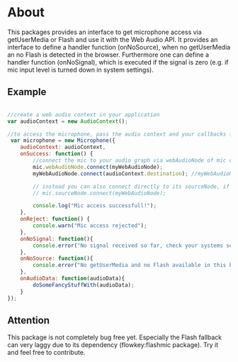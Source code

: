# About

This packages provides an interface to get microphone access via getUserMedia
or Flash and use it with the Web Audio API. It provides an interface to define
a handler function (onNoSource), when no getUserMedia an no Flash is detected in the browser.
Furthermore one can define a handler function (onNoSignal), which is executed if the signal is zero (e.g. 
if mic input level is turned down in system settings).

## Example

```javascript

//create a web audio context in your application
var audioContext = new AudioContext();

//to access the microphone, pass the audio context and your callbacks functions
 var microphone = new Microphone({
    audioContext: audioContext,
    onSuccess: function() {
        //connect the mic to your audio graph via webAudioNode of mic object
        mic.webAudioNode.connect(myWebAudioNode);
        myWebAudioNode.connect(audioContext.destination); //myWebAudioNode: an audio node created before

        // instead you can also connect directly to its sourceNode, if you don't need onAudioProcess and micCheck
        // mic.sourceNode.connect(myWebAudioNode);

        console.log("Mic access successfull!");
    },
    onReject: function() {
        console.warn("Mic access rejected");
    },
    onNoSignal: function(){
        console.error("No signal received so far, check your systems settings!");
    },
    onNoSource: function(){
        console.error("No getUserMedia and no Flash available in this browser!");
    },
    onAudioData: function(audioData){
        doSomeFancyStuffWith(audioData);
    }
});

```
## Attention

This package is not completely bug free yet.
Especially the Flash fallback can very laggy due to its dependency (flowkey:flashmic package).
Try it and feel free to contribute.